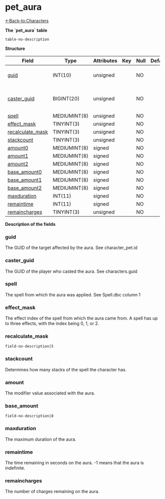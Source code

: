 # pet\_aura

[<-Back-to:Characters](database-characters.md)

**The \`pet\_aura\` table**

`table-no-description`

**Structure**

| Field                 | Type         | Attributes | Key | Null | Default | Extra | Comment                       |
|-----------------------|--------------|------------|-----|------|---------|-------|-------------------------------|
| [guid][1]             | INT(10)      | unsigned   |     | NO   |         |       | Global Unique Identifier      |
| [caster_guid][2]      | BIGINT(20)   | unsigned   |     | NO   |         |       | Full Global Unique Identifier |
| [spell][3]            | MEDIUMINT(8) | unsigned   |     | NO   |         |       |                               |
| [effect_mask][4]      | TINYINT(3)   | unsigned   |     | NO   |         |       |                               |
| [recalculate_mask][5] | TINYINT(3)   | unsigned   |     | NO   |         |       |                               |
| [stackcount][6]       | TINYINT(3)   | unsigned   |     | NO   |         |       |                               |
| [amount0][7]          | MEDIUMINT(8) | signed     |     | NO   |         |       |                               |
| [amount1][8]          | MEDIUMINT(8) | signed     |     | NO   |         |       |                               |
| [amount2][9]          | MEDIUMINT(8) | signed     |     | NO   |         |       |                               |
| [base_amount0][10]    | MEDIUMINT(8) | signed     |     | NO   |         |       |                               |
| [base_amount1][11]    | MEDIUMINT(8) | signed     |     | NO   |         |       |                               |
| [base_amount2][12]    | MEDIUMINT(8) | signed     |     | NO   |         |       |                               |
| [maxduration][13]     | INT(11)      | signed     |     | NO   |         |       |                               |
| [remaintime][14]      | INT(11)      | signed     |     | NO   |         |       |                               |
| [remaincharges][15]   | TINYINT(3)   | unsigned   |     | NO   |         |       |                               |

[1]: #guid
[2]: #caster_guid
[3]: #spell
[4]: #effect_mask
[5]: #recalculate_mask
[6]: #stackcount
[7]: #amount0
[8]: #amount1
[9]: #amount2
[10]: #base_amount0
[11]: #base_amount1
[12]: #base_amount2
[13]: #maxduration
[14]: #remaintime
[15]: #remaincharges

**Description of the fields**

### guid

The GUID of the target affected by the aura. See character\_pet.id

### caster\_guid

The GUID of the player who casted the aura. See characters.guid

### spell

The spell from which the aura was applied. See Spell.dbc column 1

### effect\_mask

The effect index of the spell from which the aura came from. A spell has up to three effects, with the index being 0, 1, or 2.

### recalculate\_mask

`field-no-description|5`

### stackcount

Determines how many stacks of the spell the character has.

### amount

The modifier value associated with the aura.

### base\_amount

`field-no-description|8`

### maxduration

The maximum duration of the aura.

### remaintime

The time remaining in seconds on the aura. -1 means that the aura is indefinite.

### remaincharges

The number of charges remaining on the aura.
